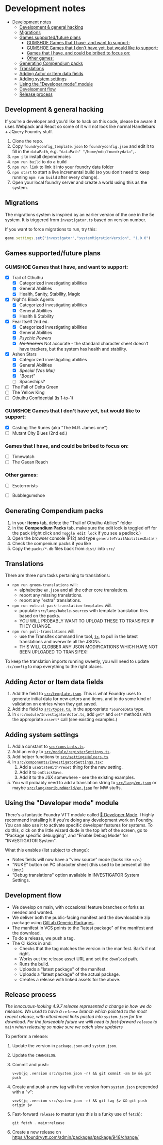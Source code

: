 # Development notes

- [Development notes](#development-notes)
  - [Development & general hacking](#development--general-hacking)
  - [Migrations](#migrations)
  - [Games supported/future plans](#games-supportedfuture-plans)
    - [GUMSHOE Games that I have, and want to support:](#gumshoe-games-that-i-have-and-want-to-support)
    - [GUMSHOE Games that I don't have yet, but would like to support:](#gumshoe-games-that-i-dont-have-yet-but-would-like-to-support)
    - [Games that I have, and could be bribed to focus on:](#games-that-i-have-and-could-be-bribed-to-focus-on)
    - [Other games:](#other-games)
  - [Generating Compendium packs](#generating-compendium-packs)
  - [Translations](#translations)
  - [Adding Actor or Item data fields](#adding-actor-or-item-data-fields)
  - [Adding system settings](#adding-system-settings)
  - [Using the "Developer mode" module](#using-the-developer-mode-module)
  - [Development flow](#development-flow)
  - [Release process](#release-process)

## Development & general hacking

If you're a developer and you'd like to hack on this code, please be aware it uses Webpack and React so some of it will not look like normal Handlebars + JQuery Foundry stuff.

1. Clone the repo.
2. Copy `foundryconfig_template.json` to `foundryconfig.json` and edit it to fill in the `dataPath`, e.g.  `"dataPath" "/home/ndc/foundrydata",`.
3. `npm i` to install dependencies
4. `npm run build` to do a build
5. `npm run link` to link it into your foundry data folder
6. `npm start` to start a live incremental build (so you don't need to keep running `npm run build` after every change).
7. Open your local foundry server and create a world using this as the system.

## Migrations

The migrations system is inspired by an earlier version of the one in the 5e system. It is triggered from `investigator.ts` based on version number.

If you want to force migrations to run, try this:

```ts
game.settings.set("investigator","systemMigrationVersion", "1.0.0")
```


## Games supported/future plans

### GUMSHOE Games that I have, and want to support:

* [x] Trail of Cthulhu
  * [x] Categorized investigating abilities
  * [x] General Abilities
  * [x] Health, Sanity, Stability, Magic
* [x] Night's Black Agents
  * [x] Categorized investigating abilities
  * [x] General Abilities
  * [x] Health & Stability
* [x] Fear Itself 2nd ed.
  * [x] Categorized investigating abilities
  * [x] General Abilities
  * [x] *Psychic Powers*
  * [x] ~~*No trackers*~~ Not accurate - the standard character sheet doesn't have trackers, but the system has health and stability.
* [x] Ashen Stars
  * [x] Categorized investigating abilities
  * [x] General Abilities
  * [x] *Special (Vas Mal)*
  * [x] *"Boost"*
  * [ ] Spaceships?
* [ ] The Fall of Delta Green
* [ ] The Yellow King
* [ ] Cthulhu Confidential (is 1-to-1)

### GUMSHOE Games that I don't have yet, but would like to support:

* [x] Casting The Runes (aka "The M.R. James one")
* [ ] Mutant City Blues (2nd ed.)

### Games that I have, and could be bribed to focus on:

* [ ] Timewatch
* [ ] The Gaean Reach

### Other games:

* [ ] Esoterrorists
* [ ] Bubblegumshoe


## Generating Compendium packs

1. In your **Items** tab, delete the "Trail of Cthulhu Abilies" folder
2. In the **Compendium Packs** tab, make sure the edit lock is toggled off for the pack (right click and `Toggle edit lock` if you see a padlock.) 
3. Open the browser console (F12) and type `generateTrailAbilitiesData()`
4. Check the compenium packs if you like
5. Copy the `packs/*.db` files back from `dist/` into `src/`

## Translations

There are three npm tasks pertaining to translations:

* `npm run groom-translations` will:
  * alphabetise `en.json` and all the other core translations.
  * report any missing translations.
  * report any "extra" translations.
* `npm run extract-pack-translation-templates` will:
  * populate `src/lang/babele-sources` with template translation files based on the packs.
  * YOU WILL PROBABLY WANT TO UPLOAD THESE TO TRANSIFEX IF THEY CHANGE.
* `npm run pull-translations` will:
  * use the Transifex command line tool, [`tx`](https://docs.transifex.com/client/installing-the-client), to pull in the latest translations and overwrite all the JSONs.
  * THIS WILL CLOBBER ANY JSON MODIFICATIONS WHICH HAVE NOT BEEN UPLOADED TO TRANSIFEX!

To keep the translation imports running sweetly, you will need to update `.tx/config` to map everything to the right places.


## Adding Actor or Item data fields

1. Add the field to [`src/template.json`](). This is what Foundry uses to generate initial data for new actors and items, and to do some kind of validation on entries when they get saved.
2. Add the field to [`src/types.ts`](), in the appropriate `*SourceData` type.
3. In  `src/module/InvestigatorActor.ts`, add `get*` and `set*` methods with the appropriate `assert*` call (see existing examples.)


## Adding system settings

1. Add a constant to [`src/constants.ts`]().
2. Add an entry to [`src/module/registerSettings.ts`]().
3. Add helper functions to [`src/settingsHelpers.ts`]().
4. In [`src/components/InvestigatorSettings.tsx`]():
   1. Add a `useStateWithPreset` thing for the new setting.
   2. Add it to `onClickSave`.
   3. Add it to the JSX somewhere - see the existing examples.
5. You will probably need to add a translation string to [`src/lang/en.json`]() or maybe [`src/lang/moribundWorld/en.json`]() for MW stuffs.


## Using the "Developer mode" module

There's a fantastic Foundry VTT module called [🧙 Developer Mode](https://foundryvtt.com/packages/_dev-mode). I highly recommend installing it if you're doing any development work on Foundry. You can also use it to activate specific developer features for systems. To do this, click on the little wizard dude in the top left of the screen, go to "Package specific debugging", and "Enable Debug Mode" for "INVESTIGATOR System".

What this enables (list subject to change):

* Notes fields will now have a "view source" mode (looks like `</>`.)
* "NUKE" button on PC character sheet (this used to be present all the time.)
* "Debug translations" option available in INVESTIGATOR System Settings.


## Development flow

* We develop on main, with occasional feature branches or forks as needed and wanted.
* We deliver both the public-facing manifest and the downloadable zip package using [GitLab Generic Packages][gl-generic-packages].
* The manifest in VCS points to the "latest package" of the manifest and the download.
* To do a release, we push a tag.
* The CI kicks in and:
  * Checks that the tag matches the version in the manifest. Barfs if not right.
  * Works out the release asset URL and set the `download` path.
  * Runs the build.
  * Uploads a "latest package" of the manifest.
  * Uploads a "latest package" of the actual package.
  * Creates a release with linked assets for the above.


## Release process

*The innocuous-looking 4.9.7 release represented a change in how we do releases. We used to have a `release` branch which pointed to the most recent release, with attachment links pasted into `system.json` for the download. For the forseeable future we wiill need to fast-forward `release` to `main` when releasing so make sure we catch slow updaters*

To perform a release: 

1. Update the version in `package.json` and `system.json`.
2. Update the `CHANGELOG`.
3. Commit and push:

    ```
    v=v$(jq .version src/system.json -r) && git commit -am $v && git push
    ```

4. Create and push a new tag with the version from `system.json` prepended with a "v":

    ```
    v=v$(jq .version src/system.json -r) && git tag $v && git push origin $v 
    ```

5. Fast-forward `release` to master (yes this is a funky use of `fetch`):

    ```
    git fetch . main:release
    ```

5. Create a new release on https://foundryvtt.com/admin/packages/package/948/change/



[gl-generic-packages]: https://docs.gitlab.com/ee/user/packages/generic_packages/